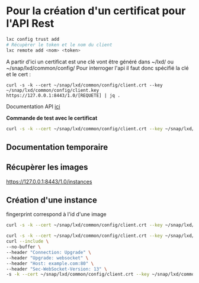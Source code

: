 # Pour la création d'un certificat pour l'API Rest

```bash
lxc config trust add
# Récupèrer le token et le nom du client
lxc remote add <nom> <token>
```
A partir d'ici un certificat est une clé vont être généré dans ~/lxd/ ou ~/snap/lxd/common/config/
Pour interroger l'api il faut donc spécifié la clé et le cert : 

```
curl -s -k --cert ~/snap/lxd/common/config/client.crt --key ~/snap/lxd/common/config/client.key https://127.0.0.1:8443/1.0/[REQUETE] | jq .
```

Documentation API [ici](https://documentation.ubuntu.com/lxd/en/latest/api/#/)

__Commande de test avec le certificat__
```bash
curl -s -k --cert ~/snap/lxd/common/config/client.crt --key ~/snap/lxd/common/config/client.key -X POST
```

## Documentation temporaire  

## Récupèrer les images

https://127.0.0.1:8443/1.0/instances

## Création d'une instance

fingerprint correspond à l'id d'une image

```bash
curl -s -k --cert ~/snap/lxd/common/config/client.crt --key ~/snap/lxd/common/config/client.key -X POST https://127.0.0.1:8443/1.0/instances -H "Content-Type: application/json" -d '{"name":"test56noah","source":{"type":"image","fingerprint":"1722a71a9f2dc0c68eac142a7d53ec728c15d2379e99f5b5545de99d440e3422"}}'| jq .metadata.id | sed 's/"//g' | curl -s -k --cert ~/snap/lxd/common/config/client.crt --key ~/snap/lxd/common/config/client.key https://127.0.0.1:8443/1.0/operations/$(</dev/stdin) | jq .
```
```bash
curl -s -k --cert ~/snap/lxd/common/config/client.crt --key ~/snap/lxd/common/config/client.key -X POST https://127.0.0.1:8443/1.0/instances -H "Content-Type: application/json" -d '{"name":"test56noah","source":{"type":"image","fingerprint":"712a58368655"}}'| jq .metadata.id | sed 's/"//g' | 
curl --include \
--no-buffer \
--header "Connection: Upgrade" \
--header "Upgrade: websocket" \
--header "Host: example.com:80" \
--header "Sec-WebSocket-Version: 13" \
-s -k --cert ~/snap/lxd/common/config/client.crt --key ~/snap/lxd/common/config/client.key https://127.0.0.1:8443/1.0/operations/$(</dev/stdin)
```
